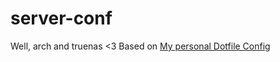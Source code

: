 # server-conf
Well, arch and truenas &lt;3
Based on [My personal Dotfile Config](https://github.com/DeathGabox/Dotfiles)
